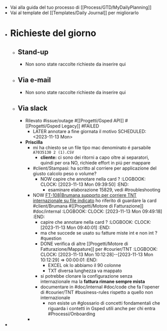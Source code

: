 - Vai alla guida del tuo processo di [[Process/GTD/MyDailyPlanning]]
- Vai al template del [[Templates/Daily Journal]] per migliorarlo
- # Richieste del giorno
	- ## Stand-up
		- Non sono state raccolte richieste da inserire qui
	- ## Via e-mail
		- Non sono state raccolte richieste da inserire qui
	- ## Via slack
		- Rilevato #issue/outage #[[Progetti/Gsped API]] #[[Progetti/Gsped Legacy]] #FAILED
			- LATER annotare a fine giornata il motivo 
			  SCHEDULED: <2023-11-13 Mon>
		- **Priscilla**
			- mi ha chiesto se un file tipo mac denominato é parsabile `A7035130 2 (1).CSV`
				- **cliente:** ci sono dei ritorni a capo oltre ai separatori, quindi per ora NO, richiede effort in piú per mappare
			- #client/Stampasi: ha scritto al corriere per applicazione del giusto calcolo peso o volume?
				- NOW capire che annotare nella card ?
				  :LOGBOOK:
				  CLOCK: [2023-11-13 Mon 09:39:50]
				  :END:
					- esaminare elaborazione 15829, vedi #troubleshooting
			- NOW [FT-108|Brumana supporto per corriere TNT internazionale su file indicato](https://gsped.atlassian.net/browse/FT-108) ho riferito di guardare la card #client/Brumana #[[Progetti/Motore di Fatturazione]] #doc/internal
			  :LOGBOOK:
			  CLOCK: [2023-11-13 Mon 09:49:18]
			  :END:
				- capire che annotare nella card ?
				  :LOGBOOK:
				  CLOCK: [2023-11-13 Mon 09:40:01]
				  :END:
				- ma che succede se usato su fatture miste int e non int ? #question
				- DONE verifica di altre [[Progetti/Motore di Fatturazione/Mappature]] per #courier/TNT
				  :LOGBOOK:
				  CLOCK: [2023-11-13 Mon 10:12:28]--[2023-11-13 Mon 10:12:29] =>  00:00:01
				  :END:
					- EXCEL ok lo abbiamo il 90 colonne
					- TXT diversa lunghezza va mappato
				- si potrebbe clonare la configurazione senza internazionale ma la **fattura rimane sempre mista**
				- documentare in #doc/internal #doc/code che fa l'opener di #courier/TNT #business-rules rispetto a quello non internazionale
					- non esiste un #glossario di concetti fondamentali che riguarda i contetti in Gsped utili anche per chi entra #Processi/Onboarding
			-
-